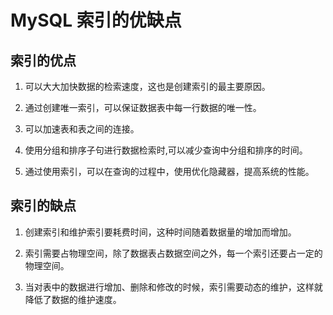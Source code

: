 # MySQL 索引的优缺点

## 索引的优点

1. 可以大大加快数据的检索速度，这也是创建索引的最主要原因。

2. 通过创建唯一索引，可以保证数据表中每一行数据的唯一性。

3. 可以加速表和表之间的连接。

4. 使用分组和排序子句进行数据检索时,可以减少查询中分组和排序的时间。

5. 通过使用索引，可以在查询的过程中，使用优化隐藏器，提高系统的性能。

## 索引的缺点

1. 创建索引和维护索引要耗费时间，这种时间随着数据量的增加而增加。

2. 索引需要占物理空间，除了数据表占数据空间之外，每一个索引还要占一定的物理空间。

3. 当对表中的数据进行增加、删除和修改的时候，索引需要动态的维护，这样就降低了数据的维护速度。